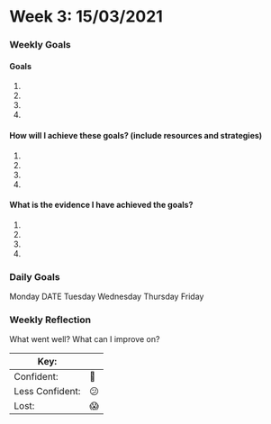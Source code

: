 # Week 3: 15/03/2021

### Weekly Goals
#### Goals

1. 
2. 
3. 
4. 

#### How will I achieve these goals? (include resources and strategies)
1. 
2. 
3. 
4. 

#### What is the evidence I have achieved the goals?
1. 
2. 
3. 
4. 

### Daily Goals

Monday DATE
Tuesday
Wednesday
Thursday
Friday 

### Weekly Reflection

What went well?
What can I improve on?

|Key:     ||
|---------------|-----------|
|Confident:     |:dancer:|
|Less Confident:|:confused:  |
|Lost:          |:scream:   |
